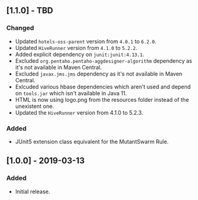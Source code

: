 ## [1.1.0] - TBD
### Changed
- Updated `hotels-oss-parent` version from `4.0.1` to `6.2.0`.
- Updated `HiveRunner` version from `4.1.0` to `5.2.2`.
- Added explicit dependency on `junit:junit:4.13.1`.
- Excluded `org.pentaho.pentaho-aggdesigner-algorithm` dependency as it's not available in Maven Central.
- Excluded `javax.jms.jms` dependency as it's not available in Maven Central.
- Exlcuded various hbase dependencies which aren't used and depend on `tools.jar` which isn't available in Java 11.
- HTML is now using logo.png from the resources folder instead of the unexistent one.
- Updated the `HiveRunner` version from 4.1.0 to 5.2.3.

### Added
- JUnit5 extension class equivalent for the MutantSwarm Rule.

## [1.0.0] - 2019-03-13
### Added
- Initial release.
